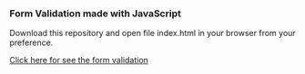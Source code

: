 ### Form Validation made with JavaScript

Download this repository and open file index.html in your browser from your preference.

[Click here for see the form validation](https://mateusesm.github.io/form-validation/)
